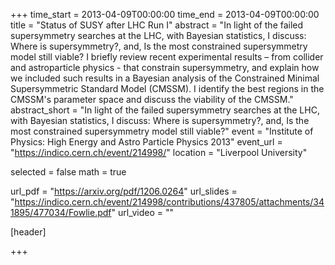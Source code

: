 +++
time_start = 2013-04-09T00:00:00
time_end = 2013-04-09T00:00:00
title = "Status of SUSY after LHC Run I"
abstract = "In light of the failed supersymmetry searches at the LHC, with Bayesian statistics, I discuss:  Where is supersymmetry?, and, Is the most constrained supersymmetry model still viable? I briefly review recent experimental results – from collider and astroparticle physics -  that constrain supersymmetry, and explain how we included such results in a Bayesian analysis of the Constrained Minimal Supersymmetric Standard Model (CMSSM). I identify the best regions in the CMSSM's parameter space and discuss the viability of the CMSSM."
abstract_short = "In light of the failed supersymmetry searches at the LHC, with Bayesian statistics, I discuss:  Where is supersymmetry?, and, Is the most constrained supersymmetry model still viable?"
event = "Institute of Physics: High Energy and Astro Particle Physics 2013"
event_url = "https://indico.cern.ch/event/214998/"
location = "Liverpool University"

selected = false
math = true

url_pdf = "https://arxiv.org/pdf/1206.0264"
url_slides = "https://indico.cern.ch/event/214998/contributions/437805/attachments/341895/477034/Fowlie.pdf"
url_video = ""

[header]

+++
